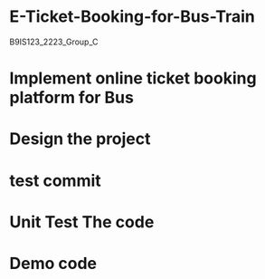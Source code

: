 # E-Ticket-Booking-for-Bus-Train
B9IS123_2223_Group_C

# Implement online ticket booking platform for Bus

# Design the project
# test commit
# Unit Test The code
# Demo code
